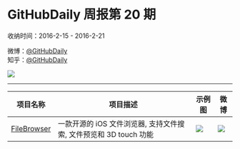 # GitHubDaily 周报第 20 期

收纳时间：2016-2-15 - 2016-2-21

微博：[@GitHubDaily](https://weibo.com/GitHubDaily)    
知乎：[@GitHubDaily](https://www.zhihu.com/people/githubdaily)

![](https://raw.githubusercontent.com/GitHubDaily/GitHubDaily/master/assets/weixin.png)

---

项目名称 | 项目描述 | 示例图 | 微博
--- | --- | --- | ---
[FileBrowser](https://github.com/marmelroy/FileBrowser) | 一款开源的 iOS 文件浏览器, 支持文件搜索, 文件预览和 3D touch 功能 | ![](http://ww1.sinaimg.cn/large/006fiYtfjw1f13r1amfd0g30dc0nonpd.gif) | [![](https://raw.githubusercontent.com/GitHubDaily/GitHubDaily/master/assets/sina_logo.png)](https://weibo.com/5722964389/DirH15Z0h)
